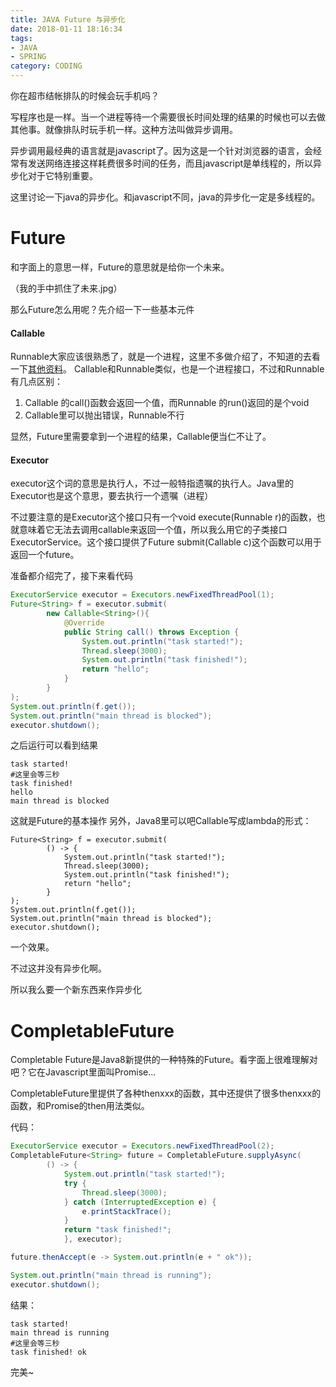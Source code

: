 ```yaml
---
title: JAVA Future 与异步化
date: 2018-01-11 18:16:34
tags: 
- JAVA
- SPRING
category: CODING
---
```


你在超市结帐排队的时候会玩手机吗？

写程序也是一样。当一个进程等待一个需要很长时间处理的结果的时候也可以去做其他事。就像排队时玩手机一样。这种方法叫做异步调用。

异步调用最经典的语言就是javascript了。因为这是一个针对浏览器的语言，会经常有发送网络连接这样耗费很多时间的任务，而且javascript是单线程的，所以异步化对于它特别重要。

这里讨论一下java的异步化。和javascript不同，java的异步化一定是多线程的。

# Future
和字面上的意思一样，Future的意思就是给你一个未来。

（我的手中抓住了未来.jpg）

那么Future怎么用呢？先介绍一下一些基本元件

#### Callable
Runnable大家应该很熟悉了，就是一个进程，这里不多做介绍了，不知道的去看一下[其他资料](https://docs.oracle.com/javase/7/docs/api/java/lang/Runnable.html)。
Callable和Runnable类似，也是一个进程接口，不过和Runnable有几点区别：
1. Callable 的call()函数会返回一个值，而Runnable 的run()返回的是个void
2. Callable里可以抛出错误，Runnable不行

显然，Future里需要拿到一个进程的结果，Callable便当仁不让了。

#### Executor
executor这个词的意思是执行人，不过一般特指遗嘱的执行人。Java里的Executor也是这个意思，要去执行一个遗嘱（进程）

不过要注意的是Executor这个接口只有一个void execute(Runnable r)的函数，也就意味着它无法去调用callable来返回一个值，所以我么用它的子类接口ExecutorService。这个接口提供了Future<T> submit(Callable<T> c)这个函数可以用于返回一个future。

准备都介绍完了，接下来看代码
```java
ExecutorService executor = Executors.newFixedThreadPool(1);
Future<String> f = executor.submit(
        new Callable<String>(){
            @Override
            public String call() throws Exception {
                System.out.println("task started!");
                Thread.sleep(3000);
                System.out.println("task finished!");
                return "hello";
            }
        }
);
System.out.println(f.get());
System.out.println("main thread is blocked");
executor.shutdown();
```
之后运行可以看到结果
```
task started!
#这里会等三秒
task finished!
hello
main thread is blocked
```

这就是Future的基本操作
另外，Java8里可以吧Callable写成lambda的形式：
```ExecutorService executor = Executors.newFixedThreadPool(1);
Future<String> f = executor.submit(
        () -> {
            System.out.println("task started!");
            Thread.sleep(3000);
            System.out.println("task finished!");
            return "hello";
        }
);
System.out.println(f.get());
System.out.println("main thread is blocked");
executor.shutdown();
```
一个效果。

不过这并没有异步化啊。

所以我么要一个新东西来作异步化

# CompletableFuture
Completable Future是Java8新提供的一种特殊的Future。看字面上很难理解对吧？它在Javascript里面叫Promise...

CompletableFuture里提供了各种thenxxx的函数，其中还提供了很多thenxxx的函数，和Promise的then用法类似。

代码：
```java
ExecutorService executor = Executors.newFixedThreadPool(2);
CompletableFuture<String> future = CompletableFuture.supplyAsync(
        () -> {
            System.out.println("task started!");
            try {
                Thread.sleep(3000);
            } catch (InterruptedException e) {
                e.printStackTrace();
            }
            return "task finished!";
            }, executor);

future.thenAccept(e -> System.out.println(e + " ok"));

System.out.println("main thread is running");
executor.shutdown();
```

结果：
```
task started!
main thread is running
#这里会等三秒
task finished! ok
```

完美~